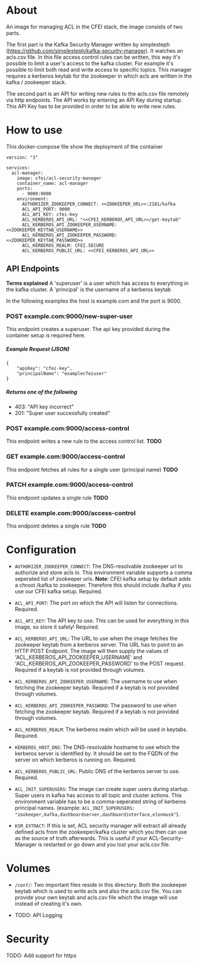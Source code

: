 # About
An image for managing ACL in the CFEI stack, the image consists of two parts.

The first part is the Kafka Security Manager written by simplesteph (https://github.com/simplesteph/kafka-security-manager). It watches an acls.csv file. In this file access control rules can be written, this way it's possible to limit a user's access to the kafka cluster. For example it's possible to limit both read and write access to specific topics.
This manager requires a kerberos keytab for the zookeeper in which acls are written in the kafka / zookeeper stack. 

The second part is an API for writing new rules to the acls.csv file remotely via http endpoints. The API works by entering an API Key during startup. This API Key has to be provided in order to be able to write new rules.

# How to use
This docker-compose file show the deployment of the container

```
version: "3"

services:
  acl-manager:
    image: cfei/acl-security-manager
    container_name: acl-manager
    ports:
      - 9000:9000
    environment:
      AUTHORIZER_ZOOKEEPER_CONNECT: <<ZOOKEEPER_URL>>:2181/kafka
      ACL_API_PORT: 9000
      ACL_API_KEY: cfei-key
      ACL_KERBEROS_API_URL: "<<CFEI_KERBEROS_API_URL>>/get-keytab"
      ACL_KERBEROS_API_ZOOKEEPER_USERNAME: <<ZOOKEEPER_KEYTAB_USERNAME>>
      ACL_KERBEROS_API_ZOOKEEPER_PASSWORD: <<ZOOKEEPER_KEYTAB_PASSWORD>>
      ACL_KERBEROS_REALM: CFEI.SECURE
      ACL_KERBEROS_PUBLIC_URL: <<CFEI_KERBEROS_API_URL>>

```

## API Endpoints
**Terms explained**
A 'superuser' is a user which has access to everything in the kafka cluster. 
A 'principal' is the username of a kerberos keytab

In the following examples the host is example.com and the port is 9000.

### POST example.com:9000/new-super-user
This endpoint creates a superuser. The api key provided during the container setup is required here.
##### Example Request (JSON)
```
{
	"apiKey": "cfei-key",
    "principalName": "examplecfeiuser"
}
```
##### Returns one of the following
- 403: "API key incorrect"
- 201: "Super user successfully created"

### POST example.com:9000/access-control
This endpoint writes a new rule to the access control list.
**TODO**

### GET example.com:9000/access-control
This endpoint fetches all rules for a single user (principal name)
**TODO**

### PATCH example.com:9000/access-control
This endpoint updates a single rule
**TODO**

### DELETE example.com:9000/access-control
This endpoint deletes a single rule
**TODO**

# Configuration

- `AUTHORIZER_ZOOKEEPER_CONNECT`: The DNS-resolvable zookeeper url to authorize and store acls in. This environment variable supports a comma seperated list of zookeeper urls. **Note**: CFEI kafka setup by default adds a chroot /kafka to zookeeper. Therefore this should include /kafka if you use our CFEI kafka setup. Required.

- `ACL_API_PORT`: The port on which the API will listen for connections. Required.

- `ACL_API_KEY`: The API key to use. This can be used for everything in this image, so store it safely! Required.

- `ACL_KERBEROS_API_URL`: The URL to use when the image fetches the zookeeper keytab from a kerberos server. The URL has to point to an HTTP POST Endpoint. The image will then supply the values of 'ACL_KERBEROS_API_ZOOKEEPER_USERNAME' and 'ACL_KERBEROS_API_ZOOKEEPER_PASSWORD' to the POST request. Required if a keytab is not provided through volumes.

- `ACL_KERBEROS_API_ZOOKEEPER_USERNAME`: The username to use when fetching the zookeeper keytab. Required if a keytab is not provided through volumes.

- `ACL_KERBEROS_API_ZOOKEEPER_PASSWORD`: The password to use when fetching the zookeeper keytab. Required if a keytab is not provided through volumes.

- `ACL_KERBEROS_REALM`: The kerberos realm which will be used in keytabs. Required.

- `KERBEROS_HOST_DNS`: The DNS-resolvable hostname to use which the kerberos server is identified by. It should be set to the FQDN of the server on which kerberos is running on. Required.

- `ACL_KERBEROS_PUBLIC_URL`: Public DNS of the kerberos server to use. Required.

- `ACL_INIT_SUPERUSERS`: The image can create super users during startup. Super users in kafka has access to all topic and cluster actions. This environment variable has to be a comma-seperated string of kerberos principal names. (example: `ACL_INIT_SUPERUSERS: "zookeeper,kafka,dashboardserver,dashboardinterface,elonmusk"`).

- `KSM_EXTRACT`: If this is set, ACL security manager will extract all already defined acls from the zookeeper/kafka cluster which you then can use as the source of truth afterwards. This is useful if your ACL-Security-Manager is restarted or go down and you lost your acls.csv file.

# Volumes

- `/conf/`: Two important files reside in this directory. Both the zookeeper keytab which is used to write acls and also the acls.csv file. You can provide your own keytab and acls.csv file which the image will use instead of creating it's own.
  
- TODO: API Logging

# Security
TODO: Add support for https